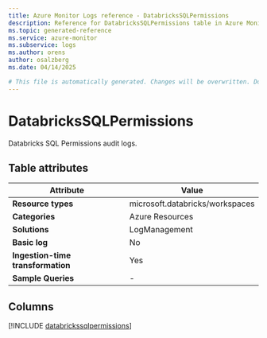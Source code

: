 ```yaml
---
title: Azure Monitor Logs reference - DatabricksSQLPermissions
description: Reference for DatabricksSQLPermissions table in Azure Monitor Logs.
ms.topic: generated-reference
ms.service: azure-monitor
ms.subservice: logs
ms.author: orens
author: osalzberg
ms.date: 04/14/2025

# This file is automatically generated. Changes will be overwritten. Do not change this file directly.
---
```


# DatabricksSQLPermissions

Databricks SQL Permissions audit logs.


## Table attributes

|Attribute|Value|
|---|---|
|**Resource types**|microsoft.databricks/workspaces|
|**Categories**|Azure Resources|
|**Solutions**| LogManagement|
|**Basic log**|No|
|**Ingestion-time transformation**|Yes|
|**Sample Queries**|-|



## Columns
  
[!INCLUDE [databrickssqlpermissions](~/reusable-content/ce-skilling/azure/includes/azure-monitor/reference/tables/databrickssqlpermissions-include.md)]
